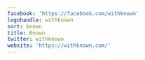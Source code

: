 ```yaml
---
facebook: 'https://facebook.com/withknown'
logohandle: withknown
sort: known
title: Known
twitter: withknown
website: 'https://withknown.com/'
---
```

